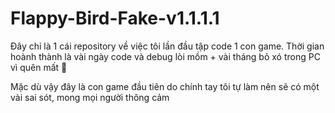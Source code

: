 # Flappy-Bird-Fake-v1.1.1.1
Đây chỉ là 1 cái repository về việc tôi lần đầu tập code 1 con game. Thời gian hoành thành là vài ngày code và debug lòi mồm + vài tháng bỏ xó trong PC vì quên mất 🤡

Mặc dù vậy đây là con game đầu tiên do chính tay tôi tự làm nên sẽ có một vài sai sót, mong mọi người thông cảm
